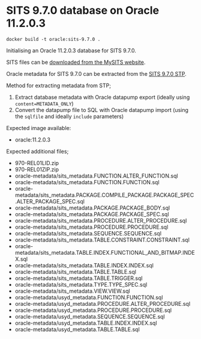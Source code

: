 # SITS 9.7.0 database on Oracle 11.2.0.3
```
docker build -t oracle:sits-9.7.0 .
```

Initialising an Oracle 11.2.0.3 database for SITS 9.7.0.

SITS files can be [downloaded from the MySITS website](https://www.mysits.com/).

Oracle metadata for SITS 9.7.0 can be extracted from the [SITS 9.7.0 STP](https://www.sitse-vision.co.uk/stp/index.html).

Method for extracting metadata from STP;
1. Extract database metadata with Oracle datapump export (ideally using `content=METADATA_ONLY`)
2. Convert the datapump file to SQL with Oracle datapump import (using the `sqlfile` and ideally `include` parameters)

Expected image available:
- oracle:11.2.0.3

Expected additional files;
- 970-REL01LID.zip
- 970-REL01ZIP.zip
- oracle-metadata/sits_metadata.FUNCTION.ALTER_FUNCTION.sql
- oracle-metadata/sits_metadata.FUNCTION.FUNCTION.sql
- oracle-metadata/sits_metadata.PACKAGE.COMPILE_PACKAGE.PACKAGE_SPEC.ALTER_PACKAGE_SPEC.sql
- oracle-metadata/sits_metadata.PACKAGE.PACKAGE_BODY.sql
- oracle-metadata/sits_metadata.PACKAGE.PACKAGE_SPEC.sql
- oracle-metadata/sits_metadata.PROCEDURE.ALTER_PROCEDURE.sql
- oracle-metadata/sits_metadata.PROCEDURE.PROCEDURE.sql
- oracle-metadata/sits_metadata.SEQUENCE.SEQUENCE.sql
- oracle-metadata/sits_metadata.TABLE.CONSTRAINT.CONSTRAINT.sql
- oracle-metadata/sits_metadata.TABLE.INDEX.FUNCTIONAL_AND_BITMAP.INDEX.sql
- oracle-metadata/sits_metadata.TABLE.INDEX.INDEX.sql
- oracle-metadata/sits_metadata.TABLE.TABLE.sql
- oracle-metadata/sits_metadata.TABLE.TRIGGER.sql
- oracle-metadata/sits_metadata.TYPE.TYPE_SPEC.sql
- oracle-metadata/sits_metadata.VIEW.VIEW.sql
- oracle-metadata/usyd_metadata.FUNCTION.FUNCTION.sql
- oracle-metadata/usyd_metadata.PROCEDURE.ALTER_PROCEDURE.sql
- oracle-metadata/usyd_metadata.PROCEDURE.PROCEDURE.sql
- oracle-metadata/usyd_metadata.SEQUENCE.SEQUENCE.sql
- oracle-metadata/usyd_metadata.TABLE.INDEX.INDEX.sql
- oracle-metadata/usyd_metadata.TABLE.TABLE.sql